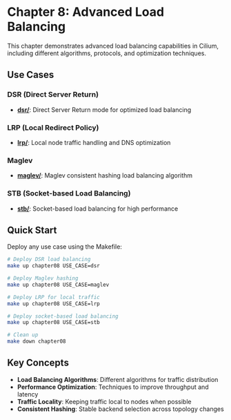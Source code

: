 # Chapter 8: Advanced Load Balancing

This chapter demonstrates advanced load balancing capabilities in Cilium, including different algorithms, protocols, and optimization techniques.

## Use Cases

### DSR (Direct Server Return)
- **[dsr/](dsr/)**: Direct Server Return mode for optimized load balancing

### LRP (Local Redirect Policy) 
- **[lrp/](lrp/)**: Local node traffic handling and DNS optimization

### Maglev
- **[maglev/](maglev/)**: Maglev consistent hashing load balancing algorithm

### STB (Socket-based Load Balancing)
- **[stb/](stb/)**: Socket-based load balancing for high performance

## Quick Start

Deploy any use case using the Makefile:

```bash
# Deploy DSR load balancing
make up chapter08 USE_CASE=dsr

# Deploy Maglev hashing
make up chapter08 USE_CASE=maglev

# Deploy LRP for local traffic
make up chapter08 USE_CASE=lrp

# Deploy socket-based load balancing
make up chapter08 USE_CASE=stb

# Clean up
make down chapter08
```

## Key Concepts

- **Load Balancing Algorithms**: Different algorithms for traffic distribution
- **Performance Optimization**: Techniques to improve throughput and latency
- **Traffic Locality**: Keeping traffic local to nodes when possible
- **Consistent Hashing**: Stable backend selection across topology changes